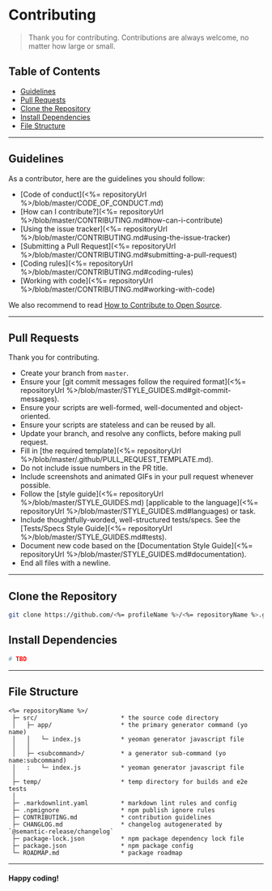 # Contributing

> Thank you for contributing. Contributions are always welcome, no matter how large or small.

## Table of Contents

- [Guidelines](#guidelines)
- [Pull Requests](#pull-requests)
- [Clone the Repository](#clone-repo)
- [Install Dependencies](#install-dependencies)
- [File Structure](#file-structure)

---

## Guidelines <a id="guidelines"></a>

As a contributor, here are the guidelines you should follow:

- [Code of conduct](<%= repositoryUrl %>/blob/master/CODE_OF_CONDUCT.md)
- [How can I contribute?](<%= repositoryUrl %>/blob/master/CONTRIBUTING.md#how-can-i-contribute)
- [Using the issue tracker](<%= repositoryUrl %>/blob/master/CONTRIBUTING.md#using-the-issue-tracker)
- [Submitting a Pull Request](<%= repositoryUrl %>/blob/master/CONTRIBUTING.md#submitting-a-pull-request)
- [Coding rules](<%= repositoryUrl %>/blob/master/CONTRIBUTING.md#coding-rules)
- [Working with code](<%= repositoryUrl %>/blob/master/CONTRIBUTING.md#working-with-code)

We also recommend to read [How to Contribute to Open Source](https://opensource.guide/how-to-contribute).

---

## Pull Requests <a id="pull-requests"></a>

Thank you for contributing.

- Create your branch from `master`.
- Ensure your [git commit messages follow the required format](<%= repositoryUrl %>/blob/master/STYLE_GUIDES.md#git-commit-messages).
- Ensure your scripts are well-formed, well-documented and object-oriented.
- Ensure your scripts are stateless and can be reused by all.
- Update your branch, and resolve any conflicts, before making pull request.
- Fill in [the required template](<%= repositoryUrl %>/blob/master/.github/PULL_REQUEST_TEMPLATE.md).
- Do not include issue numbers in the PR title.
- Include screenshots and animated GIFs in your pull request whenever possible.
- Follow the [style guide](<%= repositoryUrl %>/blob/master/STYLE_GUIDES.md) [applicable to the language](<%= repositoryUrl %>/blob/master/STYLE_GUIDES.md#languages) or task.
- Include thoughtfully-worded, well-structured tests/specs. See the [Tests/Specs Style Guide](<%= repositoryUrl %>/blob/master/STYLE_GUIDES.md#tests).
- Document new code based on the [Documentation Style Guide](<%= repositoryUrl %>/blob/master/STYLE_GUIDES.md#documentation).
- End all files with a newline.

---

## Clone the Repository <a id="clone-repo"></a>

```bash
git clone https://github.com/<%= profileName %>/<%= repositoryName %>.git <%= repositoryName %> && cd <%= repositoryName %>
```

## Install Dependencies <a id="install-dependencies"></a>

```sh
# TBD
```

---

## File Structure <a id="file-structure"></a>

```text
<%= repositoryName %>/
 ├─ src/                       * the source code directory
 │   ├─ app/                   * the primary generator command (yo name)
 │   │   └─ index.js           * yeoman generator javascript file
 │   │
 │   ├─ <subcommand>/          * a generator sub-command (yo name:subcommand)
 │   :   └─ index.js           * yeoman generator javascript file
 │
 ├─ temp/                      * temp directory for builds and e2e tests
 │
 ├─ .markdownlint.yaml         * markdown lint rules and config
 ├─ .npmignore                 * npm publish ignore rules
 ├─ CONTRIBUTING.md            * contribution guidelines
 ├─ CHANGLOG.md                * changelog autogenerated by `@semantic-release/changelog`
 ├─ package-lock.json          * npm package dependency lock file
 ├─ package.json               * npm package config
 └─ ROADMAP.md                 * package roadmap
```

---

#### Happy coding!
